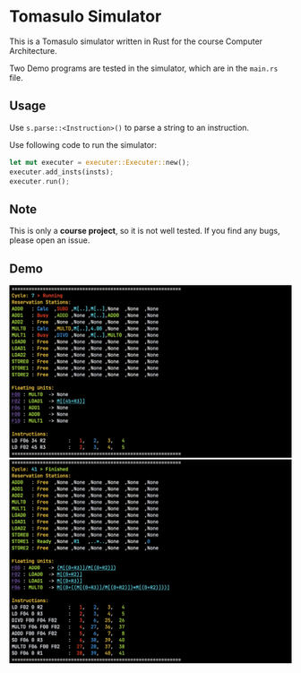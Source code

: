 # Tomasulo Simulator

This is a Tomasulo simulator written in Rust for the course Computer Architecture.

Two Demo programs are tested in the simulator, which are in the `main.rs` file.

## Usage

Use `s.parse::<Instruction>()` to parse a string to an instruction.

Use following code to run the simulator:

```rust
let mut executer = executer::Executer::new();
executer.add_insts(insts);
executer.run();
```

## Note

This is only a **course project**, so it is not well tested. If you find any bugs, please open an issue.

## Demo

![demo](./assets/demo1.png)
![demo](./assets/demo2.png)
